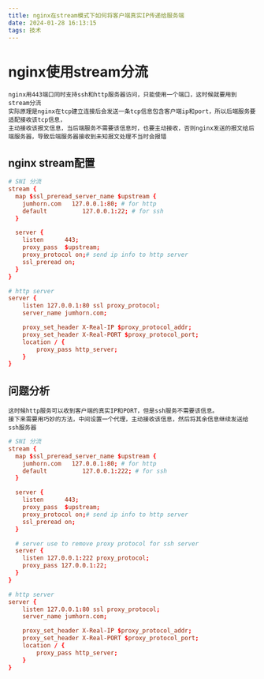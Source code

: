 ```yaml
---
title: nginx在stream模式下如何将客户端真实IP传递给服务端
date: 2024-01-28 16:13:15
tags: 技术
---
```


# nginx使用stream分流

	nginx用443端口同时支持ssh和http服务器访问，只能使用一个端口，这时候就要用到stream分流
	实际原理是nginx在tcp建立连接后会发送一条tcp信息包含客户端ip和port，所以后端服务要适配接收该tcp信息，
	主动接收该报文信息，当后端服务不需要该信息时，也要主动接收，否则nginx发送的报文给后端服务器，导致后端服务器接收到未知报文处理不当时会报错

## nginx stream配置
```conf
# SNI 分流
stream {
  map $ssl_preread_server_name $upstream {
    jumhorn.com   127.0.0.1:80; # for http
    default          127.0.0.1:22; # for ssh
  }

  server {
    listen      443;
    proxy_pass  $upstream;
    proxy_protocol on;# send ip info to http server
    ssl_preread on;
  }
}

# http server
server {
    listen 127.0.0.1:80 ssl proxy_protocol;
    server_name jumhorn.com;

    proxy_set_header X-Real-IP $proxy_protocol_addr;
    proxy_set_header X-Real-PORT $proxy_protocol_port;
    location / {
        proxy_pass http_server;
    }
}
```

## 问题分析

	这时候http服务可以收到客户端的真实IP和PORT，但是ssh服务不需要该信息。
	接下来需要用巧妙的方法，中间设置一个代理，主动接收该信息，然后将其余信息继续发送给ssh服务器
```conf
# SNI 分流
stream {
  map $ssl_preread_server_name $upstream {
    jumhorn.com   127.0.0.1:80; # for http
    default          127.0.0.1:222; # for ssh
  }

  server {
    listen      443;
    proxy_pass  $upstream;
    proxy_protocol on;# send ip info to http server
    ssl_preread on;
  }

  # server use to remove proxy protocol for ssh server
  server {
    listen 127.0.0.1:222 proxy_protocol;
    proxy_pass 127.0.0.1:22;
  }
}

# http server
server {
    listen 127.0.0.1:80 ssl proxy_protocol;
    server_name jumhorn.com;

    proxy_set_header X-Real-IP $proxy_protocol_addr;
    proxy_set_header X-Real-PORT $proxy_protocol_port;
    location / {
        proxy_pass http_server;
    }
}
```